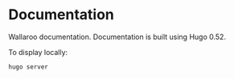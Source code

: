 # Documentation

Wallaroo documentation. Documentation is built using Hugo 0.52.

To display locally:

```bash
hugo server
```


